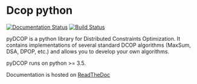 # Dcop python

[![Documentation Status](https://readthedocs.org/projects/pydcop/badge/?version=latest)](http://pydcop.readthedocs.io/en/latest/?badge=latest)
[![Build Status](https://travis-ci.org/Orange-OpenSource/pyDcop.svg?branch=master)](https://travis-ci.org/Orange-OpenSource/pyDcop)

pyDCOP is a python library for Distributed Constraints Optimization.
It contains implementations of several standard DCOP algorithms (MaxSum, DSA,
DPOP, etc.) and allows you to develop your own algorithms.

pyDCOP runs on python >= 3.5.

Documentation is hosted on 
[ReadTheDoc](https://pydcop.readthedocs.io)
 

